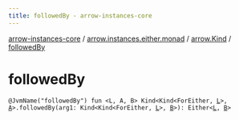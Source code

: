 ```yaml
---
title: followedBy - arrow-instances-core
---
```


[arrow-instances-core](../../index.html) / [arrow.instances.either.monad](../index.html) / [arrow.Kind](index.html) / [followedBy](./followed-by.html)

# followedBy

`@JvmName("followedBy") fun <L, A, B> Kind<Kind<ForEither, `[`L`](followed-by.html#L)`>, `[`A`](followed-by.html#A)`>.followedBy(arg1: Kind<Kind<ForEither, `[`L`](followed-by.html#L)`>, `[`B`](followed-by.html#B)`>): Either<`[`L`](followed-by.html#L)`, `[`B`](followed-by.html#B)`>`